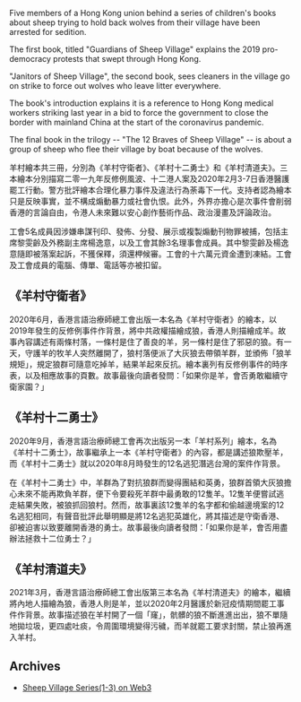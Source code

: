 
Five members of a Hong Kong union behind a series of children's books about sheep trying to hold back wolves from their village have been arrested for sedition. 

The first book, titled "Guardians of Sheep Village" explains the 2019 pro-democracy protests that swept through Hong Kong.

"Janitors of Sheep Village", the second book, sees cleaners in the village go on strike to force out wolves who leave litter everywhere.

The book's introduction explains it is a reference to Hong Kong medical workers striking last year in a bid to force the government to close the border with mainland China at the start of the coronavirus pandemic.

The final book in the trilogy -- "The 12 Braves of Sheep Village" -- is about a group of sheep who flee their village by boat because of the wolves.

羊村繪本共三冊，分別為《羊村守衛者》、《羊村十二勇士》和《羊村清道夫》。三本繪本分別描寫二零一九年反修例風波、十二港人案及2020年2月3-7日香港醫護罷工行動。警方批評繪本合理化暴力事件及違法行為荼毒下一代。支持者認為繪本只是反映事實，並不構成煽動暴力或社會仇恨。此外，外界亦擔心是次事件會削弱香港的言論自由，令港人未來難以安心創作藝術作品、政治漫畫及評論政治。

工會5名成員因涉嫌串謀刊印、發佈、分發、展示或複製煽動刊物罪被捕，包括主席黎雯齡及外務副主席楊逸意，以及工會其餘3名理事會成員。其中黎雯齡及楊逸意隨即被落案起訴，不獲保釋，須還柙候審。工會的十六萬元資金遭到凍結。工會及工會成員的電腦、傳單、電話等亦被扣留。 


## 《羊村守衛者》
2020年6月，香港言語治療師總工會出版一本名為《羊村守衛者》的繪本，以2019年發生的反修例事件作背景，將中共政權描繪成狼，香港人則描繪成羊。故事內容講述有兩條村落，一條村是住了善良的羊，另一條村是住了邪惡的狼。有一天，守護羊的牧羊人突然離開了，狼村落便派了大灰狼去帶領羊群，並頒佈「狼羊規矩」，規定狼群可隨意吃掉羊，結果羊起來反抗。繪本裏列有反修例事件的時序表，以及相應故事的頁數。故事最後向讀者發問：「如果你是羊，會否勇敢繼續守衛家園？」


## 《羊村十二勇士》

2020年9月，香港言語治療師總工會再次出版另一本「羊村系列」繪本，名為《羊村十二勇士》，故事繼承上一本《羊村守衛者》的內容，都是講述狼欺壓羊，而《羊村十二勇士》就以2020年8月時發生的12名逃犯潛逃台灣的案件作背景。

在《羊村十二勇士》中，羊群為了對抗狼群而變得團結和英勇，狼群首領大灰狼擔心未來不能再欺負羊群，便下令要殺死羊群中最勇敢的12隻羊。12隻羊便嘗試逃走結果失敗，被狼抓回狼村。然而，故事裏該12隻羊的名字都和偷越邊境案的12名逃犯相同，有聲音批評此舉明顯是將12名逃犯英雄化，將其描述是守衛香港、卻被迫害以致要離開香港的勇士。故事最後向讀者發問：「如果你是羊，會否用盡辦法拯救十二位勇士？」

## 《羊村清道夫》
2021年3月，香港言語治療師總工會出版第三本名為《羊村清道夫》的繪本，繼續將內地人描繪為狼，香港人則是羊，並以2020年2月醫護於新冠疫情期間罷工事件作背景。故事描述狼在羊村開了一個「窿」，骯髒的狼不斷進進出出，狼不單隨地拋垃圾，更四處吐痰，令周圍環境變得污穢，而羊就罷工要求封關，禁止狼再進入羊村。


## Archives

- [Sheep Village Series(1-3) on Web3](https://bafybeicntq4lzhytql7ey2y2tc4uu6ptyh7oy56bxpxcvxqkdh62uegip4.ipfs.dweb.link/fixtures)